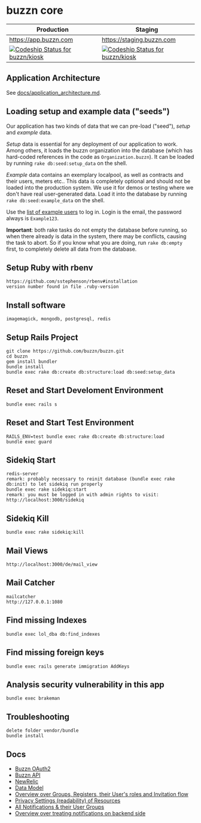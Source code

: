 # buzzn core

Production | Staging
--- | ---
https://app.buzzn.com | https://staging.buzzn.com
[ ![Codeship Status for buzzn/kiosk](https://app.codeship.com/projects/9ea4e2c0-381a-0132-1daa-26b918746a8c/status?branch=release)](https://app.codeship.com/projects/41893) | [ ![Codeship Status for buzzn/kiosk](https://app.codeship.com/projects/9ea4e2c0-381a-0132-1daa-26b918746a8c/status?branch=master)](https://app.codeship.com/projects/41893)

## Application Architecture

See [docs/application_architecture.md](docs/application_architecture.md).

## Loading setup and example data ("seeds")

Our application has two kinds of data that we can pre-load ("seed"), *setup* and *example* data.

*Setup* data is essential for any deployment of our application to work. Among others, it loads the buzzn organization into the database (which has hard-coded references in the code as `Organization.buzzn`). It can be loaded by running `rake db:seed:setup_data` on the shell.

*Example* data contains an exemplary localpool, as well as contracts and their users, meters etc.. This data is completely optional and should not be loaded into the production system. We use it for demos or testing where we don't have real user-generated data. Load it into the database by running `rake db:seed:example_data` on the shell.

Use the [list of example users](db/example_data/persons.rb#L6-L21) to log in. Login is the email, the password always is `Example123`.

**Important**: both rake tasks do not empty the database before running, so when there already is data in the system, there may be conflicts, causing the task to abort.
So if you know what you are doing, run `rake db:empty` first, to completely delete all data from the database.

## Setup Ruby with rbenv

    https://github.com/sstephenson/rbenv#installation
    version number found in file .ruby-version

## Install software
    imagemagick, mongodb, postgresql, redis

## Setup Rails Project
    git clone https://github.com/buzzn/buzzn.git
    cd buzzn
    gem install bundler
    bundle install
    bundle exec rake db:create db:structure:load db:seed:setup_data

## Reset and Start Develoment Environment
    bundle exec rails s

## Reset and Start Test Environment
    RAILS_ENV=test bundle exec rake db:create db:structure:load
    bundle exec guard

## Sidekiq Start
    redis-server
    remark: probably necessary to reinit database (bundle exec rake db:init) to let sidekiq run properly
    bundle exec rake sidekiq:start
    remark: you must be logged in with admin rights to visit:
    http://localhost:3000/sidekiq

## Sidekiq Kill
    bundle exec rake sidekiq:kill

## Mail Views
    http://localhost:3000/de/mail_view

## Mail Catcher
    mailcatcher
    http://127.0.0.1:1080

## Find missing Indexes
    bundle exec lol_dba db:find_indexes

## Find missing foreign keys
    bundle exec rails generate immigration AddKeys

## Analysis security vulnerability in this app
    bundle exec brakeman

## Troubleshooting
    delete folder vendor/bundle
    bundle install

## Docs
  - [Buzzn OAuth2](https://github.com/buzzn/buzzn/blob/master/docs/auth.md)
  - [Buzzn API](https://github.com/buzzn/buzzn/blob/master/docs/api.md)
  - [NewRelic](https://rpm.newrelic.com/accounts/791323/servers)
  - [Data Model](https://www.lucidchart.com/documents/edit/023ef2a3-0b1d-4740-a202-4ad868f3c098)
  - [Overview over Groups, Registers, their User's roles and Invitation flow](https://www.lucidchart.com/documents/edit/0a16d140-934c-4f50-b730-7d6684162232/0)
  - [Privacy Settings (readability) of Resources](https://docs.google.com/spreadsheets/d/13NtNstj4AVEbxvXTEgx6Hit-g0NHsS7Uy5JPYceETjI/edit#gid=0)
  - [All Notifications & their User Groups](https://docs.google.com/spreadsheets/d/1OPsKFke9NGUYPtWs7Nv5Iv4hMAvqpmYvCPtXEhPhYL4/edit#gid=0)
  - [Overview over treating notifications on backend side](https://www.lucidchart.com/documents/edit/7f412806-aa84-46d6-93c7-76bedebd47d9)
